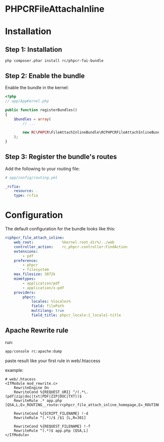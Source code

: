 PHPCRFileAttachaInline
======================

# Installation


## Step 1: Installation

```
php composer.phar install rc/phpcr-fai-bundle
```


## Step 2: Enable the bundle

Enable the bundle in the kernel:

``` php
<?php
// app/AppKernel.php

public function registerBundles()
{
    $bundles = array(
        // ...

        new RC\PHPCR\FileAttachInlineBundle\RCPHPCRFileAttachInlineBundle(),
    );
}
```

## Step 3: Register the bundle's routes

Add the following to your routing file:

``` yaml
# app/config/routing.yml

_rcfia:
    resource: .
    type: rcfia
```


# Configuration

The default configuration for the bundle looks like this:

``` yaml
rcphpcr_file_attach_inline:
    web_root:             %kernel.root_dir%/../web
    controller_action:    rc_phpcr.controller:FindAction
    extensions:
        - pdf
    preference:
        - phpcr
        - filesystem
    max_filesize: 3072k
    mimetypes:
        - application/pdf
        - application/x-pdf
    providers:
        phpcr:
            locales: %locales%
            field: filePath
            multilang: true
            field_title: phpcr_locale:{_locale}-title
```

## Apache Rewrite rule
run:
``` php
app/console rc:apache:dump
```

paste result like your first rule in web/.htaccess

example:
```
# web/.htacess
<IfModule mod_rewrite.c>
    RewriteEngine On
    RewriteCond %{REQUEST_URI} ^/(.*\.(pdf|zip|doc|txt|PDF|ZIP|DOC|TXT))$
    RewriteRule .* app.php [QSA,L,E=_ROUTING__route:rcphpcr_file_attach_inline_homepage,E=_ROUTING_file:%1,E=_ROUTING_DEFAULTS__controller:RC\\PHPCR\\FileAttachInlineBundle\\Controller\\DefaultController\:\:FindAction]
    
    RewriteCond %{SCRIPT_FILENAME} !-d
    RewriteRule ^(.*)/$ /$1 [L,R=301]

    RewriteCond %{REQUEST_FILENAME} !-f
    RewriteRule ^(.*)$ app.php [QSA,L]
</IfModule>
```
